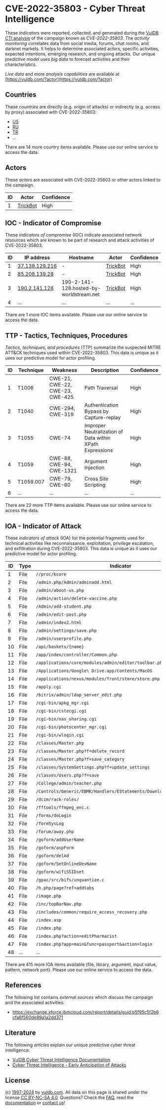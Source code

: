 # CVE-2022-35803 - Cyber Threat Intelligence

These _indicators_ were reported, collected, and generated during the [VulDB CTI analysis](https://vuldb.com/?kb.cti) of the campaign known as _CVE-2022-35803_. The _activity monitoring_ correlates data from social media, forums, chat rooms, and darknet markets. It helps to determine associated actors, specific activities, expected intentions, emerging research, and ongoing attacks. Our unique _predictive model_ uses _big data_ to forecast activities and their characteristics.

_Live data_ and more _analysis capabilities_ are available at [https://vuldb.com/?actor](https://vuldb.com/?actor)

## Countries

These _countries_ are directly (e.g. origin of attacks) or indirectly (e.g. access by proxy) associated with CVE-2022-35803:

* [US](https://vuldb.com/?country.us)
* [RU](https://vuldb.com/?country.ru)
* [TR](https://vuldb.com/?country.tr)
* ...

There are 14 more country items available. Please use our online service to access the data.

## Actors

These _actors_ are associated with CVE-2022-35803 or other actors linked to the campaign.

ID | Actor | Confidence
-- | ----- | ----------
1 | [TrickBot](https://vuldb.com/?actor.trickbot) | High

## IOC - Indicator of Compromise

These _indicators of compromise_ (IOC) indicate associated network resources which are known to be part of research and attack activities of CVE-2022-35803.

ID | IP address | Hostname | Actor | Confidence
-- | ---------- | -------- | ----- | ----------
1 | [37.139.129.216](https://vuldb.com/?ip.37.139.129.216) | - | [TrickBot](https://vuldb.com/?actor.trickbot) | High
2 | [85.208.139.28](https://vuldb.com/?ip.85.208.139.28) | - | [TrickBot](https://vuldb.com/?actor.trickbot) | High
3 | [190.2.141.128](https://vuldb.com/?ip.190.2.141.128) | 190-2-141-128.hosted-by-worldstream.net | [TrickBot](https://vuldb.com/?actor.trickbot) | High
4 | ... | ... | ... | ...

There are 1 more IOC items available. Please use our online service to access the data.

## TTP - Tactics, Techniques, Procedures

_Tactics, techniques, and procedures_ (TTP) summarize the suspected MITRE ATT&CK techniques used within CVE-2022-35803. This data is unique as it uses our predictive model for actor profiling.

ID | Technique | Weakness | Description | Confidence
-- | --------- | -------- | ----------- | ----------
1 | T1006 | CWE-21, CWE-22, CWE-23, CWE-425 | Path Traversal | High
2 | T1040 | CWE-294, CWE-319 | Authentication Bypass by Capture-replay | High
3 | T1055 | CWE-74 | Improper Neutralization of Data within XPath Expressions | High
4 | T1059 | CWE-88, CWE-94, CWE-1321 | Argument Injection | High
5 | T1059.007 | CWE-79, CWE-80 | Cross Site Scripting | High
6 | ... | ... | ... | ...

There are 22 more TTP items available. Please use our online service to access the data.

## IOA - Indicator of Attack

These _indicators of attack_ (IOA) list the potential fragments used for technical activities like reconnaissance, exploitation, privilege escalation, and exfiltration during CVE-2022-35803. This data is unique as it uses our predictive model for actor profiling.

ID | Type | Indicator | Confidence
-- | ---- | --------- | ----------
1 | File | `//proc/kcore` | Medium
2 | File | `/admin.php/Admin/adminadd.html` | High
3 | File | `/admin/about-us.php` | High
4 | File | `/admin/action/delete-vaccine.php` | High
5 | File | `/Admin/add-student.php` | High
6 | File | `/admin/edit-post.php` | High
7 | File | `/admin/index2.html` | High
8 | File | `/admin/settings/save.php` | High
9 | File | `/admin/userprofile.php` | High
10 | File | `/api/baskets/{name}` | High
11 | File | `/app/index/controller/Common.php` | High
12 | File | `/applications/core/modules/admin/editor/toolbar.php` | High
13 | File | `/Applications/Google\ Drive.app/Contents/MacOS` | High
14 | File | `/applications/nexus/modules/front/store/store.php` | High
15 | File | `/apply.cgi` | Medium
16 | File | `/bitrix/admin/ldap_server_edit.php` | High
17 | File | `/cgi-bin/apkg_mgr.cgi` | High
18 | File | `/cgi-bin/cstecgi.cgi` | High
19 | File | `/cgi-bin/nas_sharing.cgi` | High
20 | File | `/cgi-bin/photocenter_mgr.cgi` | High
21 | File | `/cgi-bin/wlogin.cgi` | High
22 | File | `/classes/Master.php` | High
23 | File | `/classes/Master.php?f=delete_record` | High
24 | File | `/classes/Master.php?f=save_category` | High
25 | File | `/classes/SystemSettings.php?f=update_settings` | High
26 | File | `/classes/Users.php?f=save` | High
27 | File | `/College/admin/teacher.php` | High
28 | File | `/Controls/Generic/EBMK/Handlers/EStatements/DownloadEStatement.ashx` | High
29 | File | `/dcim/rack-roles/` | High
30 | File | `/fftools/ffmpeg_enc.c` | High
31 | File | `/forms/doLogin` | High
32 | File | `/formSysLog` | Medium
33 | File | `/forum/away.php` | High
34 | File | `/goform/addUserName` | High
35 | File | `/goform/aspForm` | High
36 | File | `/goform/delAd` | High
37 | File | `/goform/SetOnlineDevName` | High
38 | File | `/goform/wifiSSIDset` | High
39 | File | `/gpac/src/bifs/unquantize.c` | High
40 | File | `/h.php/page?ref=addtabs` | High
41 | File | `/image.php` | Medium
42 | File | `/inc/topBarNav.php` | High
43 | File | `/includes/common/require_access_recovery.php` | High
44 | File | `/index.asp` | Medium
45 | File | `/index.php` | Medium
46 | File | `/index.php?action=editPharmacist` | High
47 | File | `/index.php?app=main&func=passport&action=login` | High
48 | ... | ... | ...

There are 415 more IOA items available (file, library, argument, input value, pattern, network port). Please use our online service to access the data.

## References

The following list contains _external sources_ which discuss the campaign and the associated activities:

* https://exchange.xforce.ibmcloud.com/report/details/guid:b5f95c5f2b6cfa6f560de99a1a2dd371

## Literature

The following _articles_ explain our unique predictive cyber threat intelligence:

* [VulDB Cyber Threat Intelligence Documentation](https://vuldb.com/?kb.cti)
* [Cyber Threat Intelligence - Early Anticipation of Attacks](https://www.scip.ch/en/?labs.20201022)

## License

(c) [1997-2024](https://vuldb.com/?kb.changelog) by [vuldb.com](https://vuldb.com/?kb.about). All data on this page is shared under the license [CC BY-NC-SA 4.0](https://creativecommons.org/licenses/by-nc-sa/4.0/). Questions? Check the [FAQ](https://vuldb.com/?kb.faq), read the [documentation](https://vuldb.com/?kb) or [contact us](https://vuldb.com/?contact)!
